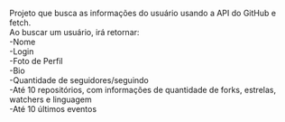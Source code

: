 Projeto que busca as informações do usuário usando a API do GitHub e fetch.  
Ao buscar um usuário, irá retornar:  
-Nome  
-Login  
-Foto de Perfil  
-Bio  
-Quantidade de seguidores/seguindo  
-Até 10 repositórios, com informações de quantidade de forks, estrelas, watchers e linguagem  
-Até 10 últimos eventos
